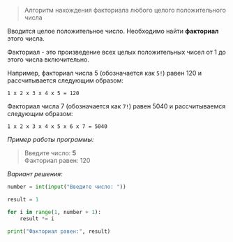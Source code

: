> Алгоритм нахождения факториала любого целого положительного
числа

Вводится целое положительное число. Необходимо найти **факториал** этого числа. 

Факториал - это произведение всех целых положительных чисел от 1 до этого числа включительно.

Например, факториал числа 5 (обозначается как `5!`) равен 120 и рассчитывается следующим образом:

```
1 x 2 x 3 x 4 x 5 = 120
```
Факториал числа 7 (обозначается как `7!`) равен 5040 и рассчитываемся следующим образом:

```
1 x 2 x 3 x 4 x 5 x 6 x 7 = 5040
```

_Пример работы программы:_

> Введите число: **5**  
> Факториал равен: 120

_Вариант решения:_

```python
number = int(input("Введите число: "))

result = 1

for i in range(1, number + 1):
    result *= i

print("Факториал равен:", result)
```

